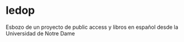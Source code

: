 # ledop
Esbozo de un proyecto de public access y libros en español desde la Universidad de Notre Dame
